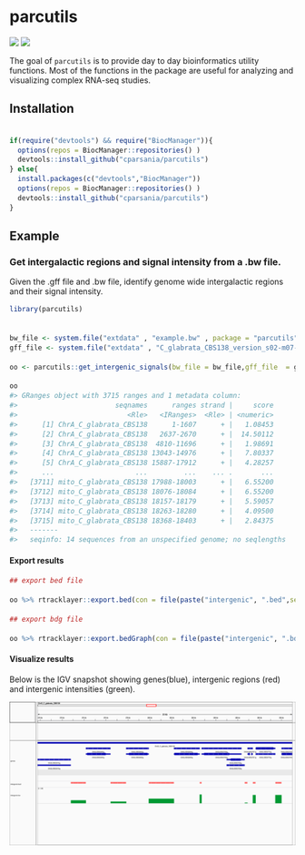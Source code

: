 
<!-- README.md is generated from README.Rmd. Please edit that file -->

# parcutils

<!-- badges: start -->

[![](https://img.shields.io/badge/devel%20version-0.1.0-blue.svg)](https://github.com/cparsania/parcutils)
[![](https://img.shields.io/badge/lifecycle-experimental-orange.svg)](https://lifecycle.r-lib.org/articles/stages.html#experimental)

<!-- badges: end -->

The goal of `parcutils` is to provide day to day bioinformatics utility
functions. Most of the functions in the package are useful for analyzing
and visualizing complex RNA-seq studies.

## Installation

``` r

if(require("devtools") && require("BiocManager")){
  options(repos = BiocManager::repositories() )
  devtools::install_github("cparsania/parcutils")
} else{
  install.packages(c("devtools","BiocManager"))
  options(repos = BiocManager::repositories() )
  devtools::install_github("cparsania/parcutils")
}
```

## Example

### Get intergalactic regions and signal intensity from a .bw file.

Given the .gff file and .bw file, identify genome wide intergalactic
regions and their signal intensity.

``` r
library(parcutils)


bw_file <- system.file("extdata" , "example.bw" , package = "parcutils")
gff_file <- system.file("extdata" , "C_glabrata_CBS138_version_s02-m07-r06_features.gff" ,package = "parcutils")

oo <- parcutils::get_intergenic_signals(bw_file = bw_file,gff_file  = gff_file)

oo 
#> GRanges object with 3715 ranges and 1 metadata column:
#>                        seqnames      ranges strand |     score
#>                           <Rle>   <IRanges>  <Rle> | <numeric>
#>      [1] ChrA_C_glabrata_CBS138      1-1607      + |   1.08453
#>      [2] ChrA_C_glabrata_CBS138   2637-2670      + |  14.50112
#>      [3] ChrA_C_glabrata_CBS138  4810-11696      + |   1.98691
#>      [4] ChrA_C_glabrata_CBS138 13043-14976      + |   7.80337
#>      [5] ChrA_C_glabrata_CBS138 15887-17912      + |   4.28257
#>      ...                    ...         ...    ... .       ...
#>   [3711] mito_C_glabrata_CBS138 17988-18003      + |   6.55200
#>   [3712] mito_C_glabrata_CBS138 18076-18084      + |   6.55200
#>   [3713] mito_C_glabrata_CBS138 18157-18179      + |   5.59057
#>   [3714] mito_C_glabrata_CBS138 18263-18280      + |   4.09500
#>   [3715] mito_C_glabrata_CBS138 18368-18403      + |   2.84375
#>   -------
#>   seqinfo: 14 sequences from an unspecified genome; no seqlengths
```

#### Export results

``` r
## export bed file 

oo %>% rtracklayer::export.bed(con = file(paste("intergenic", ".bed",sep = "")))

## export bdg file

oo %>% rtracklayer::export.bedGraph(con = file(paste("intergenic", ".bdg",sep = "")))
```

#### Visualize results

Below is the IGV snapshot showing genes(blue), intergenic regions (red)
and intergenic intensities (green).

![](man/figures/intergenic_snapshot.png)

